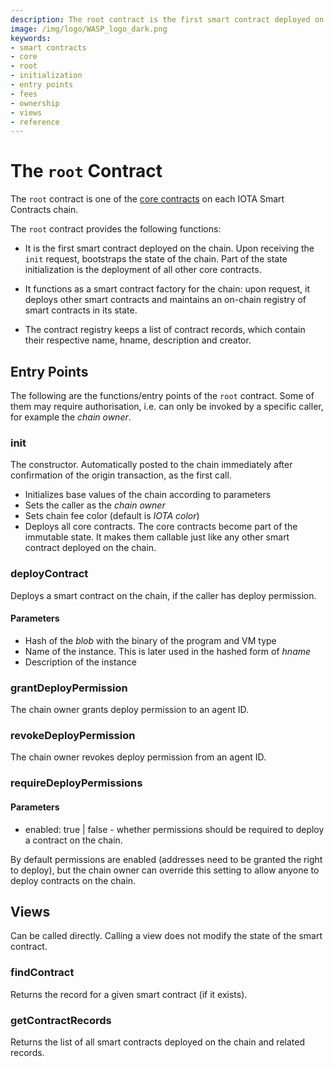 ```yaml
---
description: The root contract is the first smart contract deployed on the chain. It functions as a smart contract factory for the chain, and manages chain ownership and fees.
image: /img/logo/WASP_logo_dark.png
keywords:
- smart contracts
- core
- root
- initialization
- entry points
- fees
- ownership
- views
- reference
--- 
```

# The `root` Contract

The `root` contract is one of the [core contracts](overview.md) on each IOTA Smart Contracts
chain.

The `root` contract provides the following functions:

- It is the first smart contract deployed on the chain. Upon receiving the `init` request, bootstraps the state of the chain. Part of the state initialization is the deployment of all other core contracts.

- It functions as a smart contract factory for the chain: upon request, it deploys other smart contracts and maintains an on-chain registry of smart contracts in its state.

- The contract registry keeps a list of contract records, which contain their respective name, hname, description and creator.

## Entry Points

The following are the functions/entry points of the `root` contract. Some of
them may require authorisation, i.e. can only be invoked by a specific caller,
for example the _chain owner_.

### init

The constructor. Automatically posted to the chain immediately after confirmation of the origin transaction, as the first call.

* Initializes base values of the chain according to parameters
* Sets the caller as the _chain owner_
* Sets chain fee color (default is _IOTA color_)
* Deploys all core contracts. The core contracts become part of the immutable state.
  It makes them callable just like any other smart contract deployed on the chain.

### deployContract

Deploys a smart contract on the chain, if the caller has deploy permission. 

#### Parameters

* Hash of the _blob_ with the binary of the program and VM type
* Name of the instance. This is later used in the hashed form of _hname_
* Description of the instance

### grantDeployPermission

The chain owner grants deploy permission to an agent ID.

### revokeDeployPermission

The chain owner revokes deploy permission from an agent ID.

### requireDeployPermissions

#### Parameters

- enabled: true | false - whether permissions should be required to deploy a contract on the chain.

By default permissions are enabled (addresses need to be granted the right to deploy), but the chain owner can override this setting to allow anyone to deploy contracts on the chain.

## Views

Can be called directly. Calling a view does not modify the state of the smart
contract.

###  findContract

Returns the record for a given smart contract (if it exists).

### getContractRecords

Returns the list of all smart contracts deployed on the chain and related records.